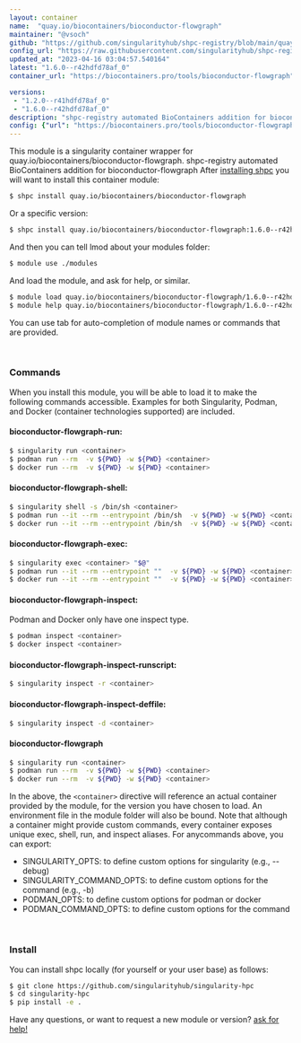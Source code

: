 ```yaml
---
layout: container
name:  "quay.io/biocontainers/bioconductor-flowgraph"
maintainer: "@vsoch"
github: "https://github.com/singularityhub/shpc-registry/blob/main/quay.io/biocontainers/bioconductor-flowgraph/container.yaml"
config_url: "https://raw.githubusercontent.com/singularityhub/shpc-registry/main/quay.io/biocontainers/bioconductor-flowgraph/container.yaml"
updated_at: "2023-04-16 03:04:57.540164"
latest: "1.6.0--r42hdfd78af_0"
container_url: "https://biocontainers.pro/tools/bioconductor-flowgraph"

versions:
 - "1.2.0--r41hdfd78af_0"
 - "1.6.0--r42hdfd78af_0"
description: "shpc-registry automated BioContainers addition for bioconductor-flowgraph"
config: {"url": "https://biocontainers.pro/tools/bioconductor-flowgraph", "maintainer": "@vsoch", "description": "shpc-registry automated BioContainers addition for bioconductor-flowgraph", "latest": {"1.6.0--r42hdfd78af_0": "sha256:bb5bdb5e11b4349f75ab8a20697f6c97ab0ef52a4d89b7034fcddc570e9e397b"}, "tags": {"1.2.0--r41hdfd78af_0": "sha256:492abc66446f7e875174bb84a98685c31d965320ec182504ca929c243efa2444", "1.6.0--r42hdfd78af_0": "sha256:bb5bdb5e11b4349f75ab8a20697f6c97ab0ef52a4d89b7034fcddc570e9e397b"}, "docker": "quay.io/biocontainers/bioconductor-flowgraph"}
---
```


This module is a singularity container wrapper for quay.io/biocontainers/bioconductor-flowgraph.
shpc-registry automated BioContainers addition for bioconductor-flowgraph
After [installing shpc](#install) you will want to install this container module:


```bash
$ shpc install quay.io/biocontainers/bioconductor-flowgraph
```

Or a specific version:

```bash
$ shpc install quay.io/biocontainers/bioconductor-flowgraph:1.6.0--r42hdfd78af_0
```

And then you can tell lmod about your modules folder:

```bash
$ module use ./modules
```

And load the module, and ask for help, or similar.

```bash
$ module load quay.io/biocontainers/bioconductor-flowgraph/1.6.0--r42hdfd78af_0
$ module help quay.io/biocontainers/bioconductor-flowgraph/1.6.0--r42hdfd78af_0
```

You can use tab for auto-completion of module names or commands that are provided.

<br>

### Commands

When you install this module, you will be able to load it to make the following commands accessible.
Examples for both Singularity, Podman, and Docker (container technologies supported) are included.

#### bioconductor-flowgraph-run:

```bash
$ singularity run <container>
$ podman run --rm  -v ${PWD} -w ${PWD} <container>
$ docker run --rm  -v ${PWD} -w ${PWD} <container>
```

#### bioconductor-flowgraph-shell:

```bash
$ singularity shell -s /bin/sh <container>
$ podman run --it --rm --entrypoint /bin/sh  -v ${PWD} -w ${PWD} <container>
$ docker run --it --rm --entrypoint /bin/sh  -v ${PWD} -w ${PWD} <container>
```

#### bioconductor-flowgraph-exec:

```bash
$ singularity exec <container> "$@"
$ podman run --it --rm --entrypoint ""  -v ${PWD} -w ${PWD} <container> "$@"
$ docker run --it --rm --entrypoint ""  -v ${PWD} -w ${PWD} <container> "$@"
```

#### bioconductor-flowgraph-inspect:

Podman and Docker only have one inspect type.

```bash
$ podman inspect <container>
$ docker inspect <container>
```

#### bioconductor-flowgraph-inspect-runscript:

```bash
$ singularity inspect -r <container>
```

#### bioconductor-flowgraph-inspect-deffile:

```bash
$ singularity inspect -d <container>
```



#### bioconductor-flowgraph

```bash
$ singularity run <container>
$ podman run --rm  -v ${PWD} -w ${PWD} <container>
$ docker run --rm  -v ${PWD} -w ${PWD} <container>
```


In the above, the `<container>` directive will reference an actual container provided
by the module, for the version you have chosen to load. An environment file in the
module folder will also be bound. Note that although a container
might provide custom commands, every container exposes unique exec, shell, run, and
inspect aliases. For anycommands above, you can export:

 - SINGULARITY_OPTS: to define custom options for singularity (e.g., --debug)
 - SINGULARITY_COMMAND_OPTS: to define custom options for the command (e.g., -b)
 - PODMAN_OPTS: to define custom options for podman or docker
 - PODMAN_COMMAND_OPTS: to define custom options for the command

<br>

### Install

You can install shpc locally (for yourself or your user base) as follows:

```bash
$ git clone https://github.com/singularityhub/singularity-hpc
$ cd singularity-hpc
$ pip install -e .
```

Have any questions, or want to request a new module or version? [ask for help!](https://github.com/singularityhub/singularity-hpc/issues)
